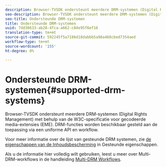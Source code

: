 ```yaml
---
description: Browser-TVSDK ondersteunt meerdere DRM-systemen (Digital Rights Management) met behulp van de W3C-specificatie voor gecodeerde media-extensies (EME). DRM-functies worden beschikbaar gesteld aan de toepassing via een uniforme API en workflow.
seo-description: Browser-TVSDK ondersteunt meerdere DRM-systemen (Digital Rights Management) met behulp van de W3C-specificatie voor gecodeerde media-extensies (EME). DRM-functies worden beschikbaar gesteld aan de toepassing via een uniforme API en workflow.
seo-title: Ondersteunde DRM-systemen
title: Ondersteunde DRM-systemen
uuid: 7dd30633-ab28-4fca-a662-c84e95f6ef16
translation-type: tm+mt
source-git-commit: 592245f5a7186d18dabbb5a98a468cbed7354aed
workflow-type: tm+mt
source-wordcount: '155'
ht-degree: 0%

---
```



# Ondersteunde DRM-systemen{#supported-drm-systems}

Browser-TVSDK ondersteunt meerdere DRM-systemen (Digital Rights Management) met behulp van de W3C-specificatie voor gecodeerde media-extensies (EME). DRM-functies worden beschikbaar gesteld aan de toepassing via een uniforme API en workflow.

Voor meer informatie over de lijst van gesteunde DRM systemen, zie [de eigenschappen van de Inhoudsbescherming](../../../release-notes/tvsdk-24-browser.md#table-hls-content-protection-features) in Gesteunde eigenschappen.

Als u de informatie hier volledig wilt gebruiken, leest u meer over Multi-DRM-workflows in de handleiding [Multi-DRM Workflows](https://helpx.adobe.com/content/dam/help/en/primetime/drm/drm_multi_drm_workflows.pdf).
